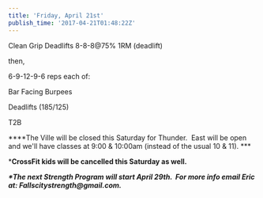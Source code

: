 ```yaml
---
title: 'Friday, April 21st'
publish_time: '2017-04-21T01:48:22Z'
---
```


Clean Grip Deadlifts 8-8-8\@75% 1RM (deadlift)

then,

6-9-12-9-6 reps each of:

Bar Facing Burpees

Deadlifts (185/125)

T2B

***\*The Ville will be closed this Saturday for Thunder.  East will be
open and we'll have classes at 9:00 & 10:00am (instead of the usual 10 &
11). ***

\***CrossFit kids will be cancelled this Saturday as well.**

***\*The next Strength Program will start April 29th.  For more info
email Eric at: Fallscitystrength\@gmail.com.***
